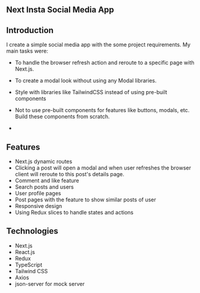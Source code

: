 ## Next Insta Social Media App

## Introduction

I create a simple social media app with the some project requirements. My main tasks were:
- To handle the browser refresh action and reroute to a specific page with Next.js.
- To create a modal look without using any Modal libraries.
- Style with libraries like TailwindCSS instead of using pre-built components
- Not to use pre-built components for features like buttons, modals, etc. Build these components from scratch.

- 

## Features

- Next.js dynamic routes
- Clicking a post will open a modal and when user refreshes the browser client will reroute to this post's details page.
- Comment and like feature
- Search posts and users
- User profile pages
- Post pages with the feature to show similar posts of user
- Responsive design
- Using Redux slices to handle states and actions

  

## Technologies

- Next.js
- React.js
- Redux
- TypeScript
- Tailwind CSS
- Axios
- json-server for mock server
